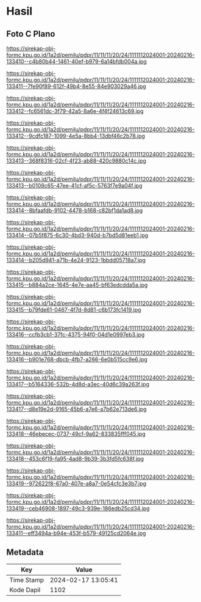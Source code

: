 # Hasil

## Foto C Plano

https://sirekap-obj-formc.kpu.go.id/1a2d/pemilu/pdpr/11/11/11/20/24/1111112024001-20240216-133410--c4b80b44-1461-40ef-b979-6a14bfdb004a.jpg

https://sirekap-obj-formc.kpu.go.id/1a2d/pemilu/pdpr/11/11/11/20/24/1111112024001-20240216-133411--7fe90f89-612f-49b4-8e55-84e903029a46.jpg

https://sirekap-obj-formc.kpu.go.id/1a2d/pemilu/pdpr/11/11/11/20/24/1111112024001-20240216-133412--fc6561dc-3f79-42a5-8a6e-4f4f24613c69.jpg

https://sirekap-obj-formc.kpu.go.id/1a2d/pemilu/pdpr/11/11/11/20/24/1111112024001-20240216-133412--9cdfc187-1099-4e5a-8bb4-13dbf46c2b78.jpg

https://sirekap-obj-formc.kpu.go.id/1a2d/pemilu/pdpr/11/11/11/20/24/1111112024001-20240216-133413--368f8316-02cf-4f23-ab88-420c9880c14c.jpg

https://sirekap-obj-formc.kpu.go.id/1a2d/pemilu/pdpr/11/11/11/20/24/1111112024001-20240216-133413--b0108c65-47ee-41cf-af5c-5763f7e9a04f.jpg

https://sirekap-obj-formc.kpu.go.id/1a2d/pemilu/pdpr/11/11/11/20/24/1111112024001-20240216-133414--8bfaafdb-9102-4478-b168-c82bf1da1ad8.jpg

https://sirekap-obj-formc.kpu.go.id/1a2d/pemilu/pdpr/11/11/11/20/24/1111112024001-20240216-133414--07b5f875-6c30-4bd3-940d-b7bd5d81eeb1.jpg

https://sirekap-obj-formc.kpu.go.id/1a2d/pemilu/pdpr/11/11/11/20/24/1111112024001-20240216-133414--b205d941-a71b-4e24-9123-1bbdd05718a7.jpg

https://sirekap-obj-formc.kpu.go.id/1a2d/pemilu/pdpr/11/11/11/20/24/1111112024001-20240216-133415--b884a2ce-1645-4e7e-aa45-bf63edcdda5a.jpg

https://sirekap-obj-formc.kpu.go.id/1a2d/pemilu/pdpr/11/11/11/20/24/1111112024001-20240216-133415--b79fde61-0467-4f7d-8d81-c6b173fc1419.jpg

https://sirekap-obj-formc.kpu.go.id/1a2d/pemilu/pdpr/11/11/11/20/24/1111112024001-20240216-133416--ccfb3cb1-37fc-4375-94f0-04d1e0997eb3.jpg

https://sirekap-obj-formc.kpu.go.id/1a2d/pemilu/pdpr/11/11/11/20/24/1111112024001-20240216-133416--b901e768-dbcb-4fb7-a266-6e0b515cc9e6.jpg

https://sirekap-obj-formc.kpu.go.id/1a2d/pemilu/pdpr/11/11/11/20/24/1111112024001-20240216-133417--b5164336-532b-4d8d-a3ec-40d6c39a263f.jpg

https://sirekap-obj-formc.kpu.go.id/1a2d/pemilu/pdpr/11/11/11/20/24/1111112024001-20240216-133417--d8e19e2d-9165-45b6-a7e6-a7b62e713de6.jpg

https://sirekap-obj-formc.kpu.go.id/1a2d/pemilu/pdpr/11/11/11/20/24/1111112024001-20240216-133418--46ebecec-0737-49cf-9a62-833835fff045.jpg

https://sirekap-obj-formc.kpu.go.id/1a2d/pemilu/pdpr/11/11/11/20/24/1111112024001-20240216-133418--453c6f19-fa95-4ad8-9b39-3b3fd5fc638f.jpg

https://sirekap-obj-formc.kpu.go.id/1a2d/pemilu/pdpr/11/11/11/20/24/1111112024001-20240216-133419--972622f8-67a0-407e-a8a7-0e54cfc3e3b7.jpg

https://sirekap-obj-formc.kpu.go.id/1a2d/pemilu/pdpr/11/11/11/20/24/1111112024001-20240216-133419--ceb46908-1897-49c3-939e-186edb25cd34.jpg

https://sirekap-obj-formc.kpu.go.id/1a2d/pemilu/pdpr/11/11/11/20/24/1111112024001-20240216-133411--eff3494a-b94e-453f-b579-49125cd2064e.jpg


## Metadata

| Key        | Value               |
| ---------- | ------------------- |
| Time Stamp | 2024-02-17 13:05:41 |
| Kode Dapil | 1102                |



